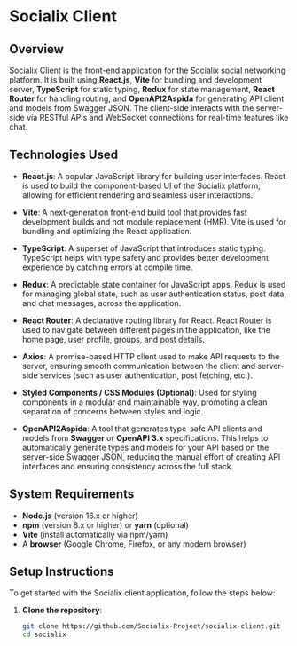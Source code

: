 # Socialix Client

## Overview

Socialix Client is the front-end application for the Socialix social networking platform. It is built using **React.js**, **Vite** for bundling and development server, **TypeScript** for static typing, **Redux** for state management, **React Router** for handling routing, and **OpenAPI2Aspida** for generating API client and models from Swagger JSON. The client-side interacts with the server-side via RESTful APIs and WebSocket connections for real-time features like chat.

## Technologies Used

- **React.js**: A popular JavaScript library for building user interfaces. React is used to build the component-based UI of the Socialix platform, allowing for efficient rendering and seamless user interactions.

- **Vite**: A next-generation front-end build tool that provides fast development builds and hot module replacement (HMR). Vite is used for bundling and optimizing the React application.

- **TypeScript**: A superset of JavaScript that introduces static typing. TypeScript helps with type safety and provides better development experience by catching errors at compile time.

- **Redux**: A predictable state container for JavaScript apps. Redux is used for managing global state, such as user authentication status, post data, and chat messages, across the application.

- **React Router**: A declarative routing library for React. React Router is used to navigate between different pages in the application, like the home page, user profile, groups, and post details.

- **Axios**: A promise-based HTTP client used to make API requests to the server, ensuring smooth communication between the client and server-side services (such as user authentication, post fetching, etc.).

- **Styled Components / CSS Modules (Optional)**: Used for styling components in a modular and maintainable way, promoting a clean separation of concerns between styles and logic.

- **OpenAPI2Aspida**: A tool that generates type-safe API clients and models from **Swagger** or **OpenAPI 3.x** specifications. This helps to automatically generate types and models for your API based on the server-side Swagger JSON, reducing the manual effort of creating API interfaces and ensuring consistency across the full stack.

## System Requirements

- **Node.js** (version 16.x or higher)
- **npm** (version 8.x or higher) or **yarn** (optional)
- **Vite** (install automatically via npm/yarn)
- A **browser** (Google Chrome, Firefox, or any modern browser)

## Setup Instructions

To get started with the Socialix client application, follow the steps below:

1. **Clone the repository**:

   ```bash
   git clone https://github.com/Socialix-Project/socialix-client.git
   cd socialix
   ```
